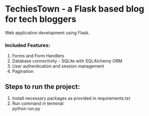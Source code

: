# TechiesTown - a Flask based blog for tech bloggers
Web application development using Flask.
### Included Features: <br/>
1. Forms and Form Handlers <br/>
2. Database connectivity - SQLite with SQLAlchemy ORM <br/>
3. User authentication and session management <br/>
4. Pagination <br/>

## Steps to run the project:
1. Install necessary packages as provided in requirements.txt
2. Run command in terminal: <br/>
    python run.py
